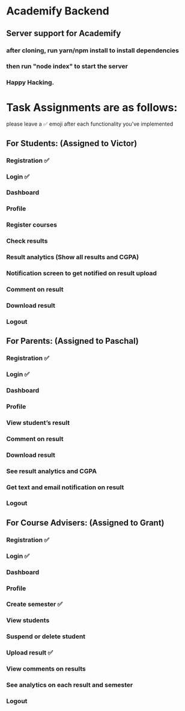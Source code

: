 # Academify Backend
## Server support for Academify
### after cloning, run yarn/npm install to install dependencies
### then run "node index" to start the server
### Happy Hacking.
# Task Assignments are as follows:
please leave a ✅ emoji after each functionality you've implemented
## For Students: (Assigned to Victor)
### Registration  ✅
### Login  ✅
### Dashboard
### Profile
### Register courses
### Check results
### Result analytics (Show all results and CGPA)
### Notification screen to get notified on result upload
### Comment on result
### Download result
### Logout
## For Parents: (Assigned to Paschal)
### Registration  ✅
### Login  ✅
### Dashboard
### Profile
### View student’s result
### Comment on result
### Download result
### See result analytics and CGPA
### Get text and email notification on result
### Logout
## For Course Advisers: (Assigned to Grant)
### Registration  ✅
### Login  ✅
### Dashboard
### Profile
### Create semester ✅
### View students
### Suspend or delete student
### Upload result ✅
### View comments on results
### See analytics on each result and semester
### Logout

